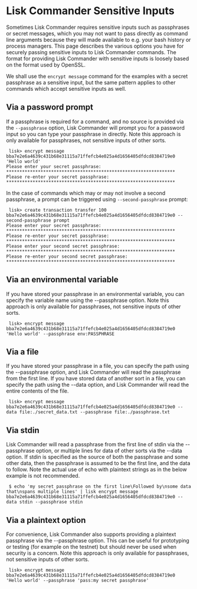 # Lisk Commander Sensitive Inputs

Sometimes Lisk Commander requires sensitive inputs such as passphrases or secret messages, which you may not want to pass directly as command line arguments because they will made available to e.g. your bash history or process managers. This page describes the various options you have for securely passing sensitive inputs to Lisk Commander commands. The format for providing Lisk Commander with sensitive inputs is loosely based on the format used by OpenSSL.

We shall use the `encrypt message` command for the examples with a secret passphrase as a sensitive input, but the same pattern applies to other commands which accept sensitive inputs as well.

## Via a password prompt

If a passphrase is required for a command, and no source is provided via the `--passphrase` option, Lisk Commander will prompt you for a password input so you can type your passphrase in directly. Note this approach is only available for passphrases, not sensitive inputs of other sorts.

```shell
 lisk> encrypt message bba7e2e6a4639c431b68e31115a71ffefcb4e025a4d1656405dfdcd8384719e0 'Hello world'
Please enter your secret passphrase: ****************************************************************
Please re-enter your secret passphrase: ****************************************************************
```

In the case of commands which may or may not involve a second passphrase, a prompt can be triggered using `--second-passphrase` prompt:


```shell
 lisk> create transaction transfer 100 bba7e2e6a4639c431b68e31115a71ffefcb4e025a4d1656405dfdcd8384719e0 --second-passphrase prompt
Please enter your secret passphrase: ****************************************************************
Please re-enter your secret passphrase: ****************************************************************
Please enter your second secret passphrase: ****************************************************************
Please re-enter your second secret passphrase: ****************************************************************
```

## Via an environmental variable

If you have stored your passphrase in an environmental variable, you can specify the variable name using the --passphrase option. Note this approach is only available for passphrases, not sensitive inputs of other sorts.

```shell
 lisk> encrypt message bba7e2e6a4639c431b68e31115a71ffefcb4e025a4d1656405dfdcd8384719e0 'Hello world' --passphrase env:PASSPHRASE
```

## Via a file

If you have stored your passphrase in a file, you can specify the path using the --passphrase option, and Lisk Commander will read the passphrase from the first line. If you have stored data of another sort in a file, you can specify the path using the --data option, and Lisk Commander will read the entire contents of the file.

```shell
 lisk> encrypt message bba7e2e6a4639c431b68e31115a71ffefcb4e025a4d1656405dfdcd8384719e0 --data file:./secret_data.txt --passphrase file:./passphrase.txt
```

## Via stdin

Lisk Commander will read a passphrase from the first line of stdin via the --passphrase option, or multiple lines for data of other sorts via the --data option. If stdin is specified as the source of both the passphrase and some other data, then the passphrase is assumed to be the first line, and the data to follow. Note the actual use of echo with plaintext strings as in the below example is not recommended.

```shell
 $ echo 'my secret passphrase on the first line\Followed by\nsome data that\nspans multiple lines' | lisk encrypt message bba7e2e6a4639c431b68e31115a71ffefcb4e025a4d1656405dfdcd8384719e0 --data stdin --passphrase stdin
```

## Via a plaintext option

For convenience, Lisk Commander also supports providing a plaintext passphrase via the --passphrase option. This can be useful for prototyping or testing (for example on the testnet) but should never be used when security is a concern. Note this approach is only available for passphrases, not sensitive inputs of other sorts.

```shell
 lisk> encrypt message bba7e2e6a4639c431b68e31115a71ffefcb4e025a4d1656405dfdcd8384719e0 'Hello world' --passphrase 'pass:my secret passphrase'
```
